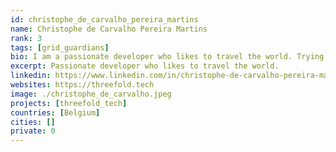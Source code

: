 ```yaml
---
id: christophe_de_carvalho_pereira_martins
name: Christophe de Carvalho Pereira Martins
rank: 3
tags: [grid_guardians]
bio: I am a passionate developer who likes to travel the world. Trying to improve the world around me using technology is one of my goals. I believe the web needs to evolve into a more decentralized and fair network. I've been involved with the development of the threefold ecosystem since it's creation and I'm contributing to the technical side of things on a daily basis.
excerpt: Passionate developer who likes to travel the world.
linkedin: https://www.linkedin.com/in/christophe-de-carvalho-pereira-martins-919504a1/
websites: https://threefold.tech
image: ./christophe_de_carvalho.jpeg
projects: [threefold_tech]
countries: [Belgium]
cities: []
private: 0
---
```

